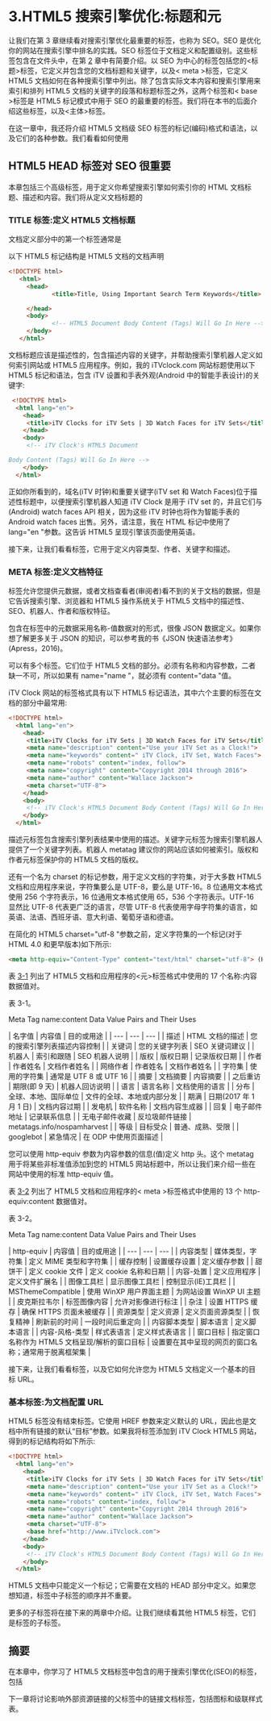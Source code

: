 # 3.HTML5 搜索引擎优化:标题和元

让我们在第 3 章继续看对搜索引擎优化最重要的标签，也称为 SEO。SEO 是优化你的网站在搜索引擎中排名的实践。SEO 标签位于文档定义和配置级别。这些标签包含在文件头中，在第 [2](02.html) 章中有简要介绍。以 SEO 为中心的标签包括您的<标题>标签，它定义并包含您的文档标题和关键字，以及< meta >标签，它定义 HTML5 文档如何在各种搜索引擎中列出。除了包含实际文本内容和搜索引擎用来索引和排列 HTML5 文档的关键字的段落和标题标签之外，这两个标签和< base >标签是 HTML5 标记模式中用于 SEO 的最重要的标签。我们将在本书的后面介绍这些标签，以及<主体>标签。

在这一章中，我还将介绍 HTML5 文档级 SEO 标签的标记(编码)格式和语法，以及它们的各种参数。我们看看如何使用<title>标签定义你的文档标题，以及你可以建议搜索引擎使用的不同类型的元数据，比如更常用的<meta/>标签或一组<meta/>标签。我们还将看看< base >标签，因为它也与 SEO 相关。</title>

## HTML5 HEAD 标签对 SEO 很重要

本章包括三个高级标签，用于定义你希望搜索引擎如何索引你的 HTML 文档标题、描述和内容。我们将从定义文档标题的<title>标签开始，然后向下进入标签内部的标签，包括<meta/>和<base/>标签。</title>

### TITLE 标签:定义 HTML5 文档标题

文档定义部分中的第一个标签通常是<title>标签，它包含开始标签和结束标签之间的 HTML5 文档标题。标签是搜索引擎算法用来确定文档内容的关键标签之一。这些 SEO 算法被称为机器人，因为它们使用的代码模拟人工智能，因此它们看起来像搜索引擎机器人一样运行。</title>

以下 HTML5 标记结构是 HTML5 文档的文档声明<title>及其嵌套的顶级标签的示例:</title>

```html
<!DOCTYPE html>
   <html>
     <head>
            <title>Title, Using Important Search Term Keywords</title>

     </head>
     <body>
            <!-- HTML5 Document Body Content (Tags) Will Go In Here -->
     </body>
   </html>

```

文档标题应该是描述性的，包含描述内容的关键字，并帮助搜索引擎机器人定义如何索引网站或 HTML5 应用程序。例如，我的 iTVclock.com 网站标题使用以下 HTML5 标记和语法，包含 iTV 设置和手表外观(Android 中的智能手表设计)的关键字:

```html
 <!DOCTYPE html>
  <html lang="en">
    <head>
     <title>iTV Clocks for iTV Sets | 3D Watch Faces for iTV Sets</title>
    </head>
    <body>
     <!-- iTV Clock's HTML5 Document

Body Content (Tags) Will Go In Here -->
    </body>
  </html>

```

正如你所看到的，域名(iTV 时钟)和重要关键字(iTV set 和 Watch Faces)位于描述性标题中，以便搜索引擎机器人知道 iTV Clock 是用于 iTV set 的，并且它们与(Android) watch faces API 相关，因为这些 iTV 时钟也将作为智能手表的 Android watch faces 出售。另外，请注意，我在 HTML 标记中使用了 lang="en "参数。这告诉 HTML5 呈现引擎该页面使用英语。

接下来，让我们看看标签，它用于定义内容类型、作者、关键字和描述。

### META 标签:定义文档特征

标签允许您提供元数据，或者文档查看者(审阅者)看不到的关于文档的数据，但是它告诉搜索引擎、浏览器和 HTML5 操作系统关于 HTML5 文档中的描述性、SEO、机器人、作者和版权特征。

包含在标签中的元数据采用名称-值数据对的形式，很像 JSON 数据定义。如果你想了解更多关于 JSON 的知识，可以参考我的书《JSON 快速语法参考》(Apress，2016)。

可以有多个标签。它们位于 HTML5 文档的部分。必须有名称和内容参数，二者缺一不可，所以如果有 name="name "，就必须有 content="data "值。

iTV Clock 网站的标签格式具有以下 HTML5 标记语法，其中六个主要的标签在文档的部分中最常用:

```html
<!DOCTYPE html>
  <html lang="en">
    <head>
     <title>iTV Clocks for iTV Sets | 3D Watch Faces for iTV Sets</title>
     <meta name="description" content="Use your iTV Set as a Clock!">
     <meta name="keywords" content=" iTV Clock, iTV Set, Watch Faces">
     <meta name="robots" content="index, follow">
     <meta name="copyright" content="Copyright 2014 through 2016">
     <meta name="author" content="Wallace Jackson">
     <meta charset="UTF-8">
    </head>
    <body>
     <!-- iTV Clock's HTML5 Document Body Content (Tags) Will Go In Here -->
    </body>
  </html>

```

描述元标签包含搜索引擎列表结果中使用的描述。关键字元标签为搜索引擎机器人提供了一个关键字列表。机器人 metatag 建议你的网站应该如何被索引。版权和作者元标签保护你的 HTML5 文档的版权。

还有一个名为 charset 的标记参数，用于定义文档的字符集，对于大多数 HTML5 文档和应用程序来说，字符集要么是 UTF-8，要么是 UTF-16。8 位通用文本格式使用 256 个字符表示，16 位通用文本格式使用 65，536 个字符表示。UTF-16 显然比 UTF-8 代表更广泛的语言，尽管 UTF-8 代表使用字母字符集的语言，如英语、法语、西班牙语、意大利语、葡萄牙语和德语。

在简化的 HTML5 charset="utf-8 "参数之前，定义字符集的一个标记(对于 HTML 4.0 和更早版本)如下所示:

```html
<meta http-equiv="Content-Type" content="text/html" charset="utf-8"> (HTML4)

```

表 [3-1](#Tab1) 列出了 HTML5 文档和应用程序的<元>标签格式中使用的 17 个名称:内容数据值对。

表 3-1。

Meta Tag name:content Data Value Pairs and Their Uses

<colgroup><col> <col> <col></colgroup> 
| 名字值 | 内容值 | 目的或用途 |
| --- | --- | --- |
| 描述 | HTML 文档的描述 | 您的搜索引擎列表描述内容控制 |
| 关键词 | 您的关键字列表 | SEO 关键词建议 |
| 机器人 | 索引和跟随 | SEO 机器人说明 |
| 版权 | 版权日期 | 记录版权日期 |
| 作者 | 作者姓名 | 文档作者姓名 |
| 网络作者 | 作者姓名 | 文档作者姓名 |
| 字符集 | 使用的字符集 | 通常是 UTF 8 或 UTF 16 |
| 摘要 | 文档摘要 | 内容摘要 |
| 之后重访 | 期限(即 9 天) | 机器人回访说明 |
| 语言 | 语言名称 | 文档使用的语言 |
| 分布 | 全球、本地、国际单位 | 文件的全球、本地或内部分发 |
| 期满 | 日期(2017 年 1 月 1 日) | 文档内容过期 |
| 发电机 | 软件名称 | 文档内容生成器 |
| 回复 | 电子邮件地址 | 记录联系信息 |
| 无电子邮件收藏 | 反垃圾邮件链接 | metatags.info/nospamharvest |
| 等级 | 目标受众 | 普通、成熟、受限 |
| googlebot | 紧急情况 | 在 ODP 中使用页面描述 |

您可以使用 http-equiv 参数为内容参数的信息(值)定义 http 头。这个 metatag 用于将某些非标准值添加到您的 HTML5 网站标题中，所以让我们来介绍一些在网站中使用的标准 http-equiv 值。

表 [3-2](#Tab2) 列出了 HTML5 文档和应用程序的< meta >标签格式中使用的 13 个 http-equiv:content 数据值对。

表 3-2。

Meta Tag name:content Data Value Pairs and Their Uses

<colgroup><col> <col> <col></colgroup> 
| http-equiv | 内容值 | 目的或用途 |
| --- | --- | --- |
| 内容类型 | 媒体类型，字符集 | 定义 MIME 类型和字符集 |
| 缓存控制 | 设置缓存设置 | 定义缓存参数 |
| 甜饼干 | 定义 cookie 文件 | 定义 cookie 名称和日期 |
| 内容-处置 | 定义应用程序 | 定义文件扩展名 |
| 图像工具栏 | 显示图像工具栏 | 控制显示(IE)工具栏 |
| MSThemeCompatible | 使用 WinXP 用户界面主题 | 为网站设置 WinXP UI 主题 |
| 皮克斯拉韦尔 | 标签图像内容 | 允许对影像进行标注 |
| 杂注 | 设置 HTTPS 缓存 | 确保 HTTPS 页面未被缓存 |
| 资源类型 | 定义资源 | 定义页面资源类型 |
| 恢复精神 | 刷新前的时间 | 一段时间后重定向 |
| 内容脚本类型 | 脚本语言 | 定义脚本语言 |
| 内容-风格-类型 | 样式表语言 | 定义样式表语言 |
| 窗口目标 | 指定窗口名称作为 HTML5 文档呈现/解析的窗口目标 | 设置要在其中呈现的网页的窗口名称；通常用于脱离框架集 |

接下来，让我们看看标签，以及它如何允许您为 HTML5 文档定义一个基本的目标 URL。

### 基本标签:为文档配置 URL

HTML5 标签没有结束标签。它使用 HREF 参数来定义默认的 URL，因此也是文档中所有链接的默认“目标”参数。如果我将标签添加到 iTV Clock HTML5 网站，得到的标记结构将如下所示:

```html
<!DOCTYPE html>
  <html lang="en">
    <head>
     <title>iTV Clocks for iTV Sets | 3D Watch Faces for iTV Sets</title>
     <meta name="description" content="Use your iTV Set as a Clock!">
     <meta name="keywords" content=" iTV Clock, iTV Set, Watch Faces">
     <meta name="robots" content="index, follow">
     <meta name="copyright" content="Copyright 2014 through 2016">
     <meta name="author" content="Wallace Jackson">
     <meta charset="UTF-8">
     <base href="http://www.iTVclock.com">
    </head>
    <body>
     <!-- iTV Clock's HTML5 Document Body Content (Tags) Will Go In Here -->
    </body>
  </html>

```

HTML5 文档中只能定义一个标记；它需要在文档的 HEAD 部分中定义。如果您想知道，标签中子标签的顺序并不重要。

更多的子标签将在接下来的两章中介绍。让我们继续看其他 HTML5 标签，它们是标签的子标签。

## 摘要

在本章中，你学习了 HTML5 文档标签中包含的用于搜索引擎优化(SEO)的标签，包括<title>、<meta/>和<base/>标签。再次注意，您的标签名称可以是小写或大写字母，因此在 HTML5 标记语法中使用您喜欢的任何标签样式。</title>

下一章将讨论影响外部资源链接的父标签中的链接文档标签，包括图标和级联样式表。
